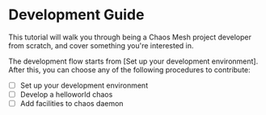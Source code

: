 # Development Guide

This tutorial will walk you through being a Chaos Mesh project developer from scratch, and cover something you're interested in.

The development flow starts from [Set up your development environment]. After this, you can choose any of the following procedures to contribute:
- [ ] Set up your development environment
- [ ] Develop a helloworld chaos
- [ ] Add facilities to chaos daemon
